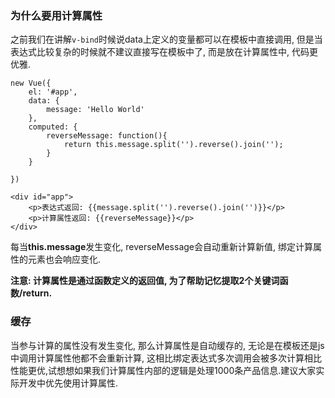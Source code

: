 ### 为什么要用计算属性

之前我们在讲解`v-bind`时候说data上定义的变量都可以在模板中直接调用, 但是当表达式比较复杂的时候就不建议直接写在模板中了, 而是放在计算属性中, 代码更优雅.

```
new Vue({
    el: '#app',
    data: {
        message: 'Hello World'
    },
    computed: {
        reverseMessage: function(){
            return this.message.split('').reverse().join('');
        }
    }

})
```

```
<div id="app">
    <p>表达式返回: {{message.split('').reverse().join('')}}</p>
    <p>计算属性返回: {{reverseMessage}}</p>
</div>
```

每当**this.message**发生变化, reverseMessage会自动重新计算新值, 绑定计算属性的元素也会响应变化.

**注意: **计算属性是通过函数定义的返回值, 为了帮助记忆提取2个关键词**函数/return.**

### 缓存

当参与计算的属性没有发生变化, 那么计算属性是自动缓存的, 无论是在模板还是js中调用计算属性他都不会重新计算, 这相比绑定表达式多次调用会被多次计算相比性能更优,试想想如果我们计算属性内部的逻辑是处理1000条产品信息.建议大家实际开发中优先使用计算属性.

